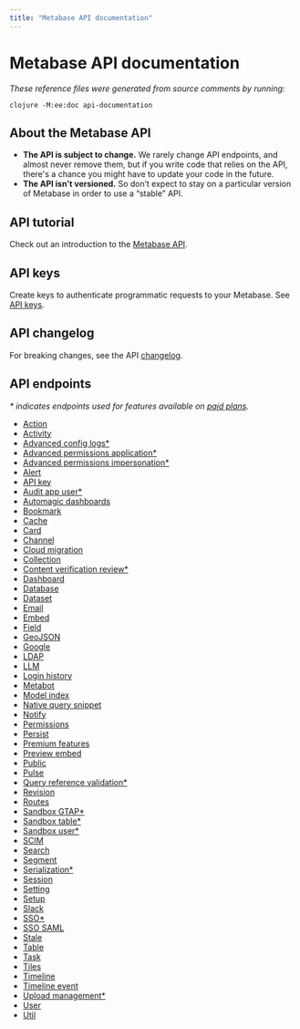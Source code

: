 ```yaml
---
title: "Metabase API documentation"
---
```


# Metabase API documentation

_These reference files were generated from source comments by running:_

```
clojure -M:ee:doc api-documentation
```

## About the Metabase API

- **The API is subject to change.** We rarely change API endpoints, and almost never remove them, but if you write code that relies on the API, there's a chance you might have to update your code in the future.
- **The API isn't versioned.** So don’t expect to stay on a particular version of Metabase in order to use a “stable” API.

## API tutorial

Check out an introduction to the [Metabase API](https://www.metabase.com/learn/administration/metabase-api.html).

## API keys

Create keys to authenticate programmatic requests to your Metabase. See [API keys](./people-and-groups/api-keys.md).

## API changelog

For breaking changes, see the API [changelog](./developers-guide/api-changelog.md).

## API endpoints

_* indicates endpoints used for features available on [paid plans](https://www.metabase.com/pricing)._


- [Action](./api/action.md)
- [Activity](./api/activity.md)
- [Advanced config logs*](./api/ee/advanced-config-logs.md)
- [Advanced permissions application*](./api/ee/advanced-permissions-application.md)
- [Advanced permissions impersonation*](./api/ee/advanced-permissions-impersonation.md)
- [Alert](./api/alert.md)
- [API key](./api/api-key.md)
- [Audit app user*](./api/ee/audit-app-user.md)
- [Automagic dashboards](./api/automagic-dashboards.md)
- [Bookmark](./api/bookmark.md)
- [Cache](./api/cache.md)
- [Card](./api/card.md)
- [Channel](./api/channel.md)
- [Cloud migration](./api/cloud-migration.md)
- [Collection](./api/collection.md)
- [Content verification review*](./api/ee/content-verification-review.md)
- [Dashboard](./api/dashboard.md)
- [Database](./api/database.md)
- [Dataset](./api/dataset.md)
- [Email](./api/email.md)
- [Embed](./api/embed.md)
- [Field](./api/field.md)
- [GeoJSON](./api/geojson.md)
- [Google](./api/google.md)
- [LDAP](./api/ldap.md)
- [LLM](./api/llm.md)
- [Login history](./api/login-history.md)
- [Metabot](./api/metabot.md)
- [Model index](./api/model-index.md)
- [Native query snippet](./api/native-query-snippet.md)
- [Notify](./api/notify.md)
- [Permissions](./api/permissions.md)
- [Persist](./api/persist.md)
- [Premium features](./api/premium-features.md)
- [Preview embed](./api/preview-embed.md)
- [Public](./api/public.md)
- [Pulse](./api/pulse.md)
- [Query reference validation*](./api/ee/query-reference-validation.md)
- [Revision](./api/revision.md)
- [Routes](./api/routes.md)
- [Sandbox GTAP*](./api/ee/sandbox-gtap.md)
- [Sandbox table*](./api/ee/sandbox-table.md)
- [Sandbox user*](./api/ee/sandbox-user.md)
- [SCIM](./api/scim.md)
- [Search](./api/search.md)
- [Segment](./api/segment.md)
- [Serialization*](./api/ee/serialization.md)
- [Session](./api/session.md)
- [Setting](./api/setting.md)
- [Setup](./api/setup.md)
- [Slack](./api/slack.md)
- [SSO*](./api/ee/sso.md)
- [SSO SAML](./api/sso-saml.md)
- [Stale](./api/stale.md)
- [Table](./api/table.md)
- [Task](./api/task.md)
- [Tiles](./api/tiles.md)
- [Timeline](./api/timeline.md)
- [Timeline event](./api/timeline-event.md)
- [Upload management*](./api/ee/upload-management.md)
- [User](./api/user.md)
- [Util](./api/util.md)
